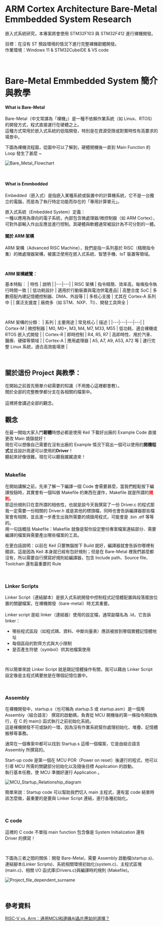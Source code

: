 # ARM Cortex Architecture Bare-Metal Emmbedded System Research

嵌入式系統研究，本專案將會使用 STM32F103 與 STM32F412 進行裸機開發。</br>

目標：在沒有 ST 預設環境的情況下進行完整裸機韌體開發。</br>
作業環境：Windows 11 & STM32CubeIDE & VS code</br>

</br>

# Bare-Metal Emmbedded System 簡介與教學

#### What is Bare-Metal
Bare-Metal（中文常譯為「裸機」）是一種不依賴作業系統（如 Linux、RTOS）的開發方式，程式直接運行在硬體之上。</br>
這種方式常用於嵌入式系統的低階開發，特別是在資源受限或對實時性有高要求的場景中。
</br>

下圖為裸機流程圖，從圖中可以了解到，硬體開機後一直到 Main Function 的 Loop 發生了甚麼 ~ </br>

![Bare_Metal_Flowchart](images/Bare_Metal_Flowchart.png)

</br>

#### What is Emmbedded
Embedded（嵌入式）是指嵌入某種系統或裝置中的計算機系統，它不是一台獨立的電腦，而是為了執行特定功能而存在的「專用計算單元」。
</br>

嵌入式系統（Embedded System）定義：</br>
一種以應用為導向的電子系統，內部包含微處理器/微控制器（如 ARM Cortex），可對外部輸入作出反應並進行控制。其硬體與軟體通常被設計為不可分割的一體。

#### 關於 ARM 架構
ARM 架構（Advanced RISC Machine），我們是指一系列基於 RISC（精簡指令集）的微處理器架構，被廣泛使用在嵌入式系統、智慧手機、IoT 裝置等領域。</br>

</br>

**ARM 架構總覽：**

基本特點：
| 特性 | 說明 |
|---|---|
| RISC 架構 | 指令精簡、效率高，每條指令執行時間一致 |
| 低功耗設計 | 適用於行動裝置與電池供電產品|
| 高整合度 SoC | 多數搭配內建記憶體控制器、DMA、外設等 |
| 多核心支援 | 尤其在 Cortex-A 系列中 |
| 廣泛支援度 | 廠商多（如 STM、NXP、TI）、開發工具齊全 |

</br>

ARM 架構的分類：
| 系列 | 主要用途 | 常見核心 | 描述 |
|---|---|---|---|
| Cortex-M | 微控制器 | M0, M0+, M3, M4, M7, M33, M55 | 低功耗、適合裸機或 RTOS 嵌入式開發 |
| Cortex-R | 即時控制 | R4, R5, R7 | 高即時性、用於汽車、醫療、硬碟等領域 |
| Cortex-A | 應用處理器 | A5, A7, A9, A53, A72 等 | 運行完整 Linux 系統，適合高效能場景 |

</br>

## 關於這份 Project 與教學：
在開始之前首先簡單介紹需要的知識（不用擔心這裡都會教）。</br>
關於全部的完整教學都分支在各相關的檔案中。</br>
</br>
這裡將會講述全部的觀念。
</br>

## 觀念
在最一開始大家入門**韌體**時想必都是使用 Keil 下載好出廠的 Example Code 直接更改 Main 燒錄就好！</br>
現在可以想像自己需要在沒有出廠的 Example 情況下寫出一個可以使用的**開機程式**並且設計周邊可以使用的**Driver**！</br>
聽起來好像很難，現在可以聽我娓娓道來！</br>
</br>

### Makefile

在開始講解之前，先來了解一下編譯一個 Code 會需要甚麼，當我們輕鬆按下編譯按鈕時，其實會有一個叫做 Makefile 的東西在運作，Makefile 就是所謂的<font color=red>**規則**</font>。</br>
那這份規則只在意所謂的相依性，也就是說今天我撰寫了一份 Driver.c 的程式那我一定需要一份相關的 Driver.h 或是其他的標頭檔，同時也會告訴編譯器那些檔案會有相關，並且進一步產生出我所需要的燒錄用程式，可能會是 .bin .elf 等等的。</br>
用一句話概括 Makefile：Makefile 就像是幫你設定整份專案檔案連結部分、需要編譯的檔案與需要產出哪些檔案的工具。</br>

在更白話說明：以前在 Keil 只要無腦按下 Build 就好，編譯器就會告訴你哪裡有錯誤，這是因為 Keil 本身就已經有包好規則；但是在 Bare-Metal 裡我們甚麼都沒有，所以需要自行撰寫好規則給編譯器，包含 Include path、Source file、Toolchain 還有最重要的 Rule

</br>

### Linker Scripts

Linker Script（連結腳本）是嵌入式系統開發中控制程式記憶體配置與段落擺放位置的關鍵檔案，在裸機開發（bare-metal）時尤其重要。</br>
</br>
Linker script 是給 linker（連結器）使用的設定檔，通常副檔名為 .ld，它告訴 linker：
* 哪些程式區段（如程式碼、資料、中斷向量表）應該被放到哪個實體記憶體地址
* 每個區段的對齊方式與大小限制
* 是否產生符號（symbol）供其他檔案使用

</br>

所以簡單來說 Linker Script 就是跟記憶體操作有關，我可以藉由 Linker Script 設定像是主程式碼要放是在哪個記憶位置中。

</br>

### Assembly

在裸機開發中，startup.s（也可稱為 startup.S 或 startup.asm）是一個用 Assembly（組合語言） 撰寫的啟動碼，負責從 MCU 開機後的第一條指令開始執行，在 C 的 main() 函式執行之前初始化系統。</br>
這是裸機開發不可或缺的一環，因為沒有作業系統幫你處理初始化、堆疊、記憶體搬移等事務。</br>

通常在一個專案中都可以找到 Startup.s 這樣一個檔案，它是由組合語言 Assembly 所撰寫的。</br>

Start-up code 是第一個在 MCU POR（Power on reset）後運行的程式，他可以引導 MCU 所需的關鍵部分初始化以及隨後目標 Application 的啟動。</br>
執行基本任務，使 MCU 準備好運行 Application 。</br>

![MCU_Startup_Relationship_diagram](images/MCU_Assembly_Startup_Relationship_diagram.png)

簡單來說：Startup code 可以幫助我們切入 main 主程式，還有當 code 結束時該怎麼做，最重要的是要與 Linker Script 連結，進行各種初始化。

</br>

### C code

這裡的 C code 不單指 main function 包含像是 System Initialization 還有 Driver 的撰寫！

</br>

下圖為三者之間的關係：開發 Bare-Metal，需要 Assembly 啟動檔(startup.s)、連結腳本(Linker Scripts)、系統相關環境初始化(system.c)、主程式區塊(main.c)、相關 I/O 函式庫(Drivers.c)與編譯時的規則 (Makefile)。</br>

![Project_file_dependent_surname](images/Project_file_dependent_surname.png)

</br>





## 參考資料
[RISC-V vs. Arm：通用MCU和邊緣AI晶片應如何選擇？](https://www.eettaiwan.com/20220620nt31-risc-v-vs-arm/)</br>

[]()